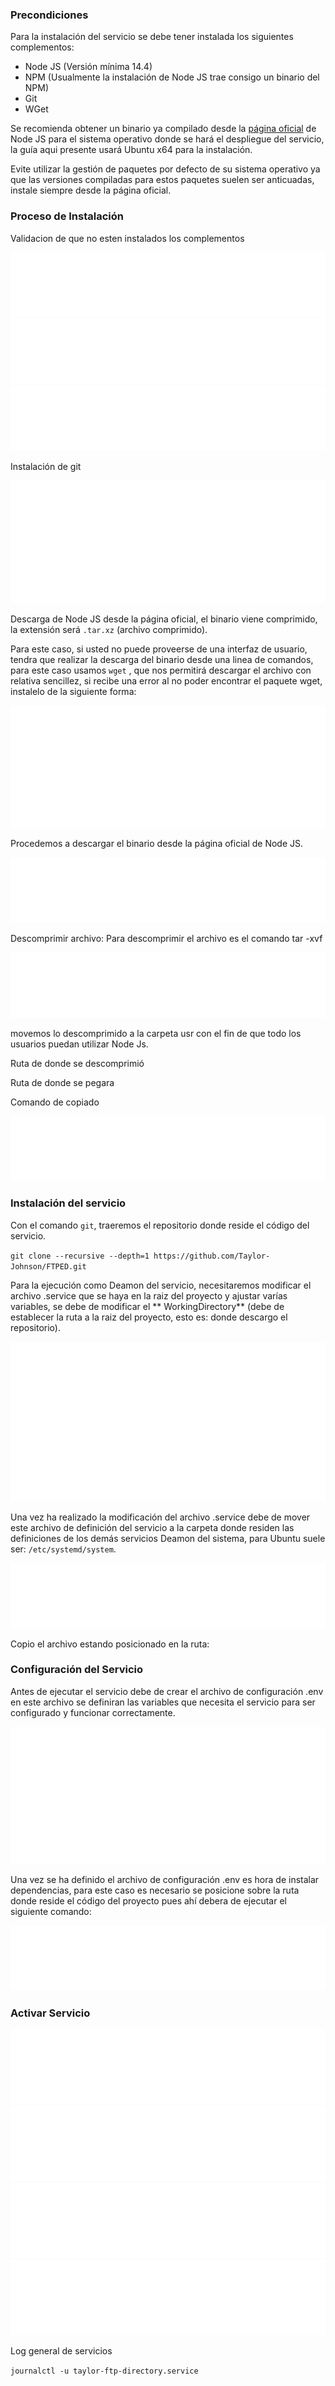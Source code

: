 ### Precondiciones

Para la instalación del servicio se debe tener instalada los siguientes complementos:

- Node JS (Versión mínima 14.4)
- NPM (Usualmente la instalación de Node JS trae consigo un binario del NPM)
- Git
- WGet

Se recomienda obtener un binario ya compilado desde
la [página oficial](https://nodejs.org/en/download/) de Node JS para el sistema operativo
donde se hará el despliegue del servicio, la guía aqui presente usará Ubuntu x64 para la
instalación.

Evite utilizar la gestión de paquetes por defecto de su sistema operativo ya que las
versiones compiladas para estos paquetes suelen ser anticuadas, instale siempre desde la
página oficial.

### Proceso de Instalación

Validacion de que no esten instalados los complementos

![](img/NPM-NotFound.svg)
![](img/Node-NotFound.svg)
![](img/Git-NotFound.svg)

Instalación de git

![](img/InstallGit.svg)

Descarga de Node JS desde la página oficial, el binario viene comprimido, la extensión
será `.tar.xz` (archivo comprimido).

Para este caso, si usted no puede proveerse de una interfaz de usuario, tendra que
realizar la descarga del binario desde una linea de comandos, para este caso usamos `wget`
, que nos permitirá descargar el archivo con relativa sencillez, si recibe una error al no
poder encontrar el paquete wget, instalelo de la siguiente forma:

![](img/InstallWGET.svg)

Procedemos a descargar el binario desde la página oficial de Node JS.

![](img/RequestNodeTar.svg)

Descomprimir archivo: Para descomprimir el archivo es el comando tar -xvf

![](img/TarNode.svg)

movemos lo descomprimido a la carpeta usr con el fin de que todo los usuarios puedan
utilizar Node Js.

Ruta de donde se descomprimió

Ruta de donde se pegara

Comando de copiado

![](img/CopyRecursively.svg)

### Instalación del servicio

Con el comando `git`, traeremos el repositorio donde reside el código del servicio.

`git clone --recursive --depth=1 https://github.com/Taylor-Johnson/FTPED.git`

Para la ejecución como Deamon del servicio, necesitaremos modificar el archivo .service
que se haya en la raiz del proyecto y ajustar varías variables, se debe de modificar el **
WorkingDirectory** (debe de establecer la ruta a la raiz del proyecto, esto es: donde
descargo el repositorio).

![](img/CatService.svg)

Una vez ha realizado la modificación del archivo .service debe de mover este archivo de
definición del servicio a la carpeta donde residen las definiciones de los demás servicios
Deamon del sistema, para Ubuntu suele ser: `/etc/systemd/system`.

![](img/EtcSystemd.svg)

Copio el archivo estando posicionado en la ruta:

### Configuración del Servicio

Antes de ejecutar el servicio debe de crear el archivo de configuración .env en este
archivo se definiran las variables que necesita el servicio para ser configurado y
funcionar correctamente.

![](img/EnvFile.svg)

Una vez se ha definido el archivo de configuración .env es hora de instalar dependencias,
para este caso es necesario se posicione sobre la ruta donde reside el código del proyecto
pues ahí debera de ejecutar el siguiente comando:

![](img/NPM-Install.svg)

### Activar Servicio

![](img/ReloadDeamon.svg)
![](img/EnableService.svg)
![](img/StartService.svg)
![](img/StatusService.svg)

Log general de servicios

`journalctl -u taylor-ftp-directory.service`